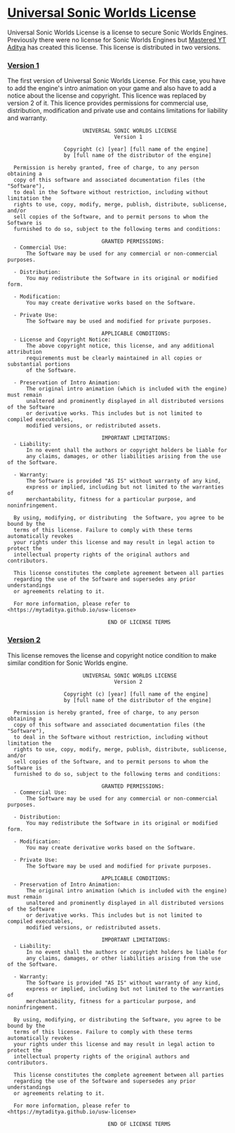 # [Universal Sonic Worlds License](https://github.com/MYTAditya/USW-License/tree/master)

Universal Sonic Worlds License is a license to secure Sonic Worlds Engines. Previously there were no license for Sonic Worlds Engines but [Mastered YT Aditya](https://github.com/MYTAditya) has created this license. This license is distributed in two versions.

### [Version 1](https://github.com/MYTAditya/USW-License/blob/master/COPYING.USWLv1)

The first version of Universal Sonic Worlds License. For this case, you have to add the engine's intro animation on your game and also have to add a notice about the license and copyright. This licence was replaced by version 2 of it. This licence provides permissions for commercial use, distribution, modification and private use and contains limitations for liability and warranty.

```
                        UNIVERSAL SONIC WORLDS LICENSE
                                  Version 1

                  Copyright (c) [year] [full name of the engine]
                  by [full name of the distributor of the engine]

  Permission is hereby granted, free of charge, to any person obtaining a 
  copy of this software and associated documentation files (the "Software"), 
  to deal in the Software without restriction, including without limitation the 
  rights to use, copy, modify, merge, publish, distribute, sublicense, and/or 
  sell copies of the Software, and to permit persons to whom the Software is 
  furnished to do so, subject to the following terms and conditions:

                              GRANTED PERMISSIONS:
  - Commercial Use: 
      The Software may be used for any commercial or non-commercial purposes.

  - Distribution:
      You may redistribute the Software in its original or modified form.

  - Modification:
      You may create derivative works based on the Software.

  - Private Use: 
      The Software may be used and modified for private purposes.

                              APPLICABLE CONDITIONS:
  - License and Copyright Notice: 
      The above copyright notice, this license, and any additional attribution 
      requirements must be clearly maintained in all copies or substantial portions 
      of the Software.
      
  - Preservation of Intro Animation: 
      The original intro animation (which is included with the engine) must remain 
      unaltered and prominently displayed in all distributed versions of the Software 
      or derivative works. This includes but is not limited to compiled executables, 
      modified versions, or redistributed assets.

                              IMPORTANT LIMITATIONS:
  - Liability: 
      In no event shall the authors or copyright holders be liable for 
      any claims, damages, or other liabilities arising from the use of the Software.
     
  - Warranty: 
      The Software is provided "AS IS" without warranty of any kind, 
      express or implied, including but not limited to the warranties of 
      merchantability, fitness for a particular purpose, and noninfringement.

  By using, modifying, or distributing  the Software, you agree to be bound by the 
  terms of this license. Failure to comply with these terms automatically revokes 
  your rights under this license and may result in legal action to protect the 
  intellectual property rights of the original authors and contributors.

  This license constitutes the complete agreement between all parties 
  regarding the use of the Software and supersedes any prior understandings 
  or agreements relating to it.

  For more information, please refer to <https://mytaditya.github.io/usw-license>

                                END OF LICENSE TERMS
```

### [Version 2](https://github.com/MYTAditya/USW-License/blob/master/COPYING.USWLv2)

This license removes the license and copyright notice condition to make similar condition for Sonic Worlds engine.

```
                        UNIVERSAL SONIC WORLDS LICENSE
                                  Version 2

                  Copyright (c) [year] [full name of the engine]
                  by [full name of the distributor of the engine]

  Permission is hereby granted, free of charge, to any person obtaining a 
  copy of this software and associated documentation files (the "Software"), 
  to deal in the Software without restriction, including without limitation the 
  rights to use, copy, modify, merge, publish, distribute, sublicense, and/or 
  sell copies of the Software, and to permit persons to whom the Software is 
  furnished to do so, subject to the following terms and conditions:

                              GRANTED PERMISSIONS:
  - Commercial Use: 
      The Software may be used for any commercial or non-commercial purposes.

  - Distribution:
      You may redistribute the Software in its original or modified form.

  - Modification:
      You may create derivative works based on the Software.

  - Private Use: 
      The Software may be used and modified for private purposes.

                              APPLICABLE CONDITIONS:
  - Preservation of Intro Animation: 
      The original intro animation (which is included with the engine) must remain 
      unaltered and prominently displayed in all distributed versions of the Software 
      or derivative works. This includes but is not limited to compiled executables, 
      modified versions, or redistributed assets.

                              IMPORTANT LIMITATIONS:
  - Liability: 
      In no event shall the authors or copyright holders be liable for 
      any claims, damages, or other liabilities arising from the use of the Software.
     
  - Warranty: 
      The Software is provided "AS IS" without warranty of any kind, 
      express or implied, including but not limited to the warranties of 
      merchantability, fitness for a particular purpose, and noninfringement.

  By using, modifying, or distributing the Software, you agree to be bound by the 
  terms of this license. Failure to comply with these terms automatically revokes 
  your rights under this license and may result in legal action to protect the 
  intellectual property rights of the original authors and contributors.

  This license constitutes the complete agreement between all parties 
  regarding the use of the Software and supersedes any prior understandings 
  or agreements relating to it.

  For more information, please refer to <https://mytaditya.github.io/usw-license>

                                END OF LICENSE TERMS
```

